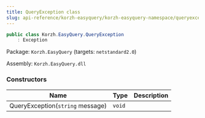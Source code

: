 ```yaml
---
title: QueryException class
slug: api-reference/korzh-easyquery/korzh-easyquery-namespace/queryexception-class
---
```


```csharp
public class Korzh.EasyQuery.QueryException
    : Exception

```
Package: `Korzh.EasyQuery` (targets: `netstandard2.0`)

Assembly: `Korzh.EasyQuery.dll`

### Constructors

| Name | Type | Description | 
| --- | --- | --- | 
| QueryException(`string` message) | `void` |  |